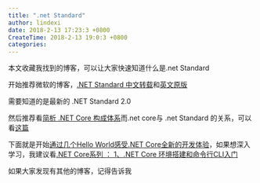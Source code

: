 ```yaml
---
title: ".net Standard"
author: lindexi
date: 2018-2-13 17:23:3 +0800
CreateTime: 2018-2-13 19:0:3 +0800
categories: 
---
```


本文收藏我找到的博客，可以让大家快速知道什么是.net Standard

<!--more-->


<!-- csdn -->

开始推荐微软的博客，[.NET Standard 中文转载](http://blog.csdn.net/wdeng2011/article/details/77035065 )和[英文原版](https://blogs.msdn.microsoft.com/dotnet/2016/09/26/introducing-net-standard/ )

需要知道的是最新的 .NET Standard 2.0 

然后推荐看[简析 .NET Core 构成体系](http://www.cnblogs.com/vipyoumay/p/5613373.html )而.net core与 .net Standard 的关系，可以看[这篇](http://blog.csdn.net/wdeng2011/article/details/76954621 )

下面就是开始[通过几个Hello World感受.NET Core全新的开发体验](http://www.cnblogs.com/artech/p/net-core-hello-world.html )，如果想深入学习，我建议看[.NET Core系列 ： 1、.NET Core 环境搭建和命令行CLI入门](http://www.cnblogs.com/shanyou/p/5636920.html )

如果大家发现有其他的博客，记得告诉我

